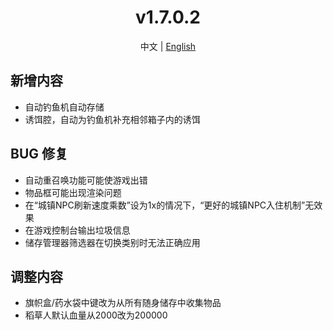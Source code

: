 ﻿<h1 align="center">v1.7.0.2</h1>

<div align="center">

中文 | [English](../en/v1.7.0.2.md)

</div>

## 新增内容

- 自动钓鱼机自动存储
- 诱饵腔，自动为钓鱼机补充相邻箱子内的诱饵

## BUG 修复

- 自动重召唤功能可能使游戏出错
- 物品框可能出现渲染问题
- 在“城镇NPC刷新速度乘数”设为1x的情况下，“更好的城镇NPC入住机制”无效果
- 在游戏控制台输出垃圾信息
- 储存管理器筛选器在切换类别时无法正确应用

## 调整内容

- 旗帜盒/药水袋中键改为从所有随身储存中收集物品
- 稻草人默认血量从2000改为200000 